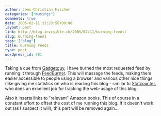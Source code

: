 ```yaml
---
author: Jens-Christian Fischer
categories: ["musings"]
comments: true
date: 2005-02-11 11:20:58+00:00
layout: post
link: http://blog.invisible.ch/2005/02/11/burning-feeds/
slug: burning-feeds
tags: ["blog"]
title: burning Feeds
type: post
wordpress_id: 381
---
```


Taking a cue from [Gadgetguy][1], I have burned the most requested feed by running it through [FeedBurner][2]. This will massage the feeds, making them easier accessible to people using a browser and various other nice things (like giving me statistics on who is reading this blog - similar to [Statcounter][3], who does an excellent job for tracking the web-usage of this blog.

Also it inserts links to "relevant" Amazon books. This of course in a constant effort to offset the cost of me running this blog. If it doesn't work out (as I suspect it will), this part will be removed again...


[1]: http://www.gadgetguy.de/
[2]: http://www.feedburner.com/
[3]: http://www.statcounter.com/
